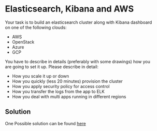 # Elasticsearch, Kibana and AWS

Your task is to build an elasticsearch cluster along with Kibana dashboard on one of the following clouds:

* AWS
* OpenStack
* Azure
* GCP

You have to describe in details (preferably with some drawings) how you are going to set it up.
Please describe in detail:

- How you scale it up or down
- How you quickly (less 20 minutes) provision the cluster
- How you apply security policy for access control
- How you transfer the logs from the app to ELK
- How you deal with multi apps running in different regions

## Solution

One Possible solution can be found [here](solutions/elk_kibana_aws.md)
